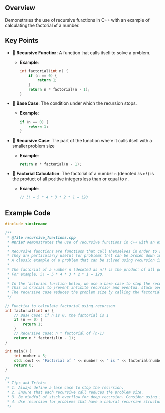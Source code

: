 ## Overview
Demonstrates the use of recursive functions in C++ with an example of calculating the factorial of a number.

## Key Points

- 📝 **Recursive Function**: A function that calls itself to solve a problem.
  - **Example**:
    ```cpp
    int factorial(int n) {
        if (n == 0) {
            return 1;
        }
        return n * factorial(n - 1);
    }
    ```

- 📝 **Base Case**: The condition under which the recursion stops.
  - **Example**:
    ```cpp
    if (n == 0) {
        return 1;
    }
    ```

- 📝 **Recursive Case**: The part of the function where it calls itself with a smaller problem size.
  - **Example**:
    ```cpp
    return n * factorial(n - 1);
    ```

- 📝 **Factorial Calculation**: The factorial of a number `n` (denoted as `n!`) is the product of all positive integers less than or equal to `n`.
  - **Example**:
    ```cpp
    // 5! = 5 * 4 * 3 * 2 * 1 = 120
    ```

## Example Code

```cpp
#include <iostream>

/**
 * @file recursive_functions.cpp
 * @brief Demonstrates the use of recursive functions in C++ with an example of calculating the factorial of a number.
 *
 * Recursive functions are functions that call themselves in order to solve a problem.
 * They are particularly useful for problems that can be broken down into smaller, similar sub-problems.
 * A classic example of a problem that can be solved using recursion is calculating the factorial of a number.
 *
 * The factorial of a number n (denoted as n!) is the product of all positive integers less than or equal to n.
 * For example, 5! = 5 * 4 * 3 * 2 * 1 = 120.
 *
 * In the factorial function below, we use a base case to stop the recursion when n reaches 0.
 * This is crucial to prevent infinite recursion and eventual stack overflow.
 * The recursive case reduces the problem size by calling the factorial function with (n-1) until it reaches the base case.
 */

// Function to calculate factorial using recursion
int factorial(int n) {
    // Base case: if n is 0, the factorial is 1
    if (n == 0) {
        return 1;
    }
    // Recursive case: n * factorial of (n-1)
    return n * factorial(n - 1);
}

int main() {
    int number = 5;
    std::cout << "Factorial of " << number << " is " << factorial(number) << std::endl;
    return 0;
}

/*
 * Tips and Tricks:
 * 1. Always define a base case to stop the recursion.
 * 2. Ensure that each recursive call reduces the problem size.
 * 3. Be mindful of stack overflow for deep recursion. Consider using iterative solutions or tail recursion optimization if supported by the compiler.
 * 4. Use recursion for problems that have a natural recursive structure, such as tree traversals, combinatorial problems, and divide-and-conquer algorithms.
 */